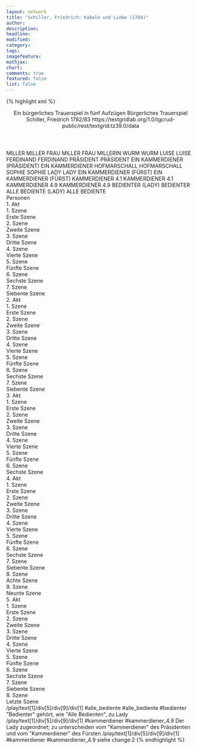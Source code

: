 ```yaml
---
layout: network
title: "Schiller, Friedrich: Kabale und Liebe (1784)"
author:
description:
headline:
modified:
category:
tags:
imagefeature:
mathjax:
chart:
comments: true
featured: false
list: false
---
```

{% highlight xml %}
<?xml-model href="https://raw.githubusercontent.com/DLiNa/project/master/rules/lina.rnc"?><?xml-model href="https://raw.githubusercontent.com/DLiNa/project/master/rules/lina.sch"?>
<play xmlns="http://lina.digital">
  <header>
    <title>Kabale und Liebe</title>
    <subtitle>Ein bürgerliches Trauerspiel in fünf Aufzügen</subtitle>
    <genretitle>Bürgerliches Trauerspiel</genretitle>
    <author>Schiller, Friedrich</author>
    <date type="print" when="1784"/>
    <date type="premiere" when="1784"/>
    <date type="written" when="1783">1782/83</date>
    <source>https://textgridlab.org/1.0/tgcrud-public/rest/textgrid:tz39.0/data</source>
  </header>
  <personae>
    <character>
      <name>MILLER</name>
      <alias xml:id="miller">
        <name>MILLER</name>
      </alias>
    </character>
    <character>
      <name>FRAU MILLER</name>
      <alias xml:id="frau">
        <name>FRAU</name>
      </alias>
      <alias xml:id="millerin">
        <name>MILLERIN</name>
      </alias>
    </character>
    <character>
      <name>WURM</name>
      <alias xml:id="wurm">
        <name>WURM</name>
      </alias>
    </character>
    <character>
      <name>LUISE</name>
      <alias xml:id="luise">
        <name>LUISE</name>
      </alias>
    </character>
    <character>
      <name>FERDINAND</name>
      <alias xml:id="ferdinand">
        <name>FERDINAND</name>
      </alias>
    </character>
    <character>
      <name>PRÄSIDENT</name>
      <alias xml:id="präsident">
        <name>PRÄSIDENT</name>
      </alias>
    </character>
    <character>
      <name>EIN KAMMERDIENER (PRÄSIDENT)</name>
      <alias xml:id="ein_kammerdiener_präsident">
        <name>EIN KAMMERDIENER</name>
      </alias>
    </character>
    <character>
      <name>HOFMARSCHALL</name>
      <alias xml:id="hofmarschall">
        <name>HOFMARSCHALL</name>
      </alias>
    </character>
    <character>
      <name>SOPHIE</name>
      <alias xml:id="sophie">
        <name>SOPHIE</name>
      </alias>
    </character>
    <character>
      <name>LADY</name>
      <alias xml:id="lady">
        <name>LADY</name>
      </alias>
    </character>
    <character>
      <name>EIN KAMMERDIENER (FÜRST)</name>
      <alias xml:id="kammerdiener_fürst">
        <name>EIN KAMMERDIENER (FÜRST)</name>
      </alias>
    </character>
    <character>
      <name>KAMMERDIENER 4.1</name>
      <alias xml:id="kammerdiener_4.1">
        <name>KAMMERDIENER 4.1</name>
      </alias>
    </character>
    <character>
      <name>KAMMERDIENER 4.9</name>
      <alias xml:id="kammerdiener_4.6-9">
        <name>KAMMERDIENER 4.9</name>
      </alias>
    </character>
    <character>
      <name>BEDIENTER (LADY)</name>
      <alias xml:id="bedienter">
        <name>BEDIENTER</name>
      </alias>
    </character>
    <character>
      <name>ALLE BEDIENTE (LADY)</name>
      <alias xml:id="alle_bediente">
        <name>ALLE BEDIENTE</name>
      </alias>
    </character>
  </personae>
  <text>
    <div>
      <head>Personen</head>
    </div>
    <div>
      <head>1. Akt</head>
      <div>
        <head>1. Szene</head>
        <div>
          <head>Erste Szene</head>
          <sp who="#miller">
            <amount n="8" unit="speech_acts"/>
            <amount n="816" unit="words"/>
            <amount n="4465" unit="chars"/>
          </sp>
          <sp who="#frau">
            <amount n="7" unit="speech_acts"/>
            <amount n="166" unit="words"/>
            <amount n="3" unit="lines"/>
            <amount n="868" unit="chars"/>
          </sp>
        </div>
      </div>
      <div>
        <head>2. Szene</head>
        <div>
          <head>Zweite Szene</head>
          <sp who="#frau">
            <amount n="13" unit="speech_acts"/>
            <amount n="245" unit="words"/>
            <amount n="7" unit="lines"/>
            <amount n="1288" unit="chars"/>
          </sp>
          <sp who="#wurm">
            <amount n="9" unit="speech_acts"/>
            <amount n="192" unit="words"/>
            <amount n="5" unit="lines"/>
            <amount n="1096" unit="chars"/>
          </sp>
          <sp who="#miller">
            <amount n="11" unit="speech_acts"/>
            <amount n="754" unit="words"/>
            <amount n="5" unit="lines"/>
            <amount n="4029" unit="chars"/>
          </sp>
        </div>
      </div>
      <div>
        <head>3. Szene</head>
        <div>
          <head>Dritte Szene</head>
          <sp who="#luise">
            <amount n="8" unit="speech_acts"/>
            <amount n="548" unit="words"/>
            <amount n="3" unit="lines"/>
            <amount n="2825" unit="chars"/>
          </sp>
          <sp who="#miller">
            <amount n="5" unit="speech_acts"/>
            <amount n="104" unit="words"/>
            <amount n="3" unit="lines"/>
            <amount n="507" unit="chars"/>
          </sp>
          <sp who="#frau">
            <amount n="3" unit="speech_acts"/>
            <amount n="40" unit="words"/>
            <amount n="2" unit="lines"/>
            <amount n="197" unit="chars"/>
          </sp>
        </div>
      </div>
      <div>
        <head>4. Szene</head>
        <div>
          <head>Vierte Szene</head>
          <sp who="#ferdinand">
            <amount n="7" unit="speech_acts"/>
            <amount n="481" unit="words"/>
            <amount n="2" unit="lines"/>
            <amount n="2585" unit="chars"/>
          </sp>
          <sp who="#luise">
            <amount n="7" unit="speech_acts"/>
            <amount n="208" unit="words"/>
            <amount n="3" unit="lines"/>
            <amount n="1057" unit="chars"/>
          </sp>
        </div>
      </div>
      <div>
        <head>5. Szene</head>
        <div>
          <head>Fünfte Szene</head>
          <sp who="#präsident">
            <amount n="15" unit="speech_acts"/>
            <amount n="662" unit="words"/>
            <amount n="9" unit="lines"/>
            <amount n="3629" unit="chars"/>
          </sp>
          <sp who="#wurm">
            <amount n="13" unit="speech_acts"/>
            <amount n="284" unit="words"/>
            <amount n="8" unit="lines"/>
            <amount n="1577" unit="chars"/>
          </sp>
          <sp who="#ein_kammerdiener_präsident">
            <amount n="1" unit="speech_acts"/>
            <amount n="4" unit="words"/>
            <amount n="1" unit="lines"/>
            <amount n="23" unit="chars"/>
          </sp>
        </div>
      </div>
      <div>
        <head>6. Szene</head>
        <div>
          <head>Sechste Szene</head>
          <sp who="#hofmarschall">
            <amount n="8" unit="speech_acts"/>
            <amount n="269" unit="words"/>
            <amount n="5" unit="lines"/>
            <amount n="1415" unit="chars"/>
          </sp>
          <sp who="#präsident">
            <amount n="8" unit="speech_acts"/>
            <amount n="154" unit="words"/>
            <amount n="4" unit="lines"/>
            <amount n="883" unit="chars"/>
          </sp>
        </div>
      </div>
      <div>
        <head>7. Szene</head>
        <div>
          <head>Siebente Szene</head>
          <sp who="#ferdinand">
            <amount n="20" unit="speech_acts"/>
            <amount n="594" unit="words"/>
            <amount n="9" unit="lines"/>
            <amount n="3387" unit="chars"/>
          </sp>
          <sp who="#präsident">
            <amount n="19" unit="speech_acts"/>
            <amount n="853" unit="words"/>
            <amount n="5" unit="lines"/>
            <amount n="4634" unit="chars"/>
          </sp>
        </div>
      </div>
    </div>
    <div>
      <head>2. Akt</head>
      <div>
        <head>1. Szene</head>
        <div>
          <head>Erste Szene</head>
          <sp who="#sophie">
            <amount n="10" unit="speech_acts"/>
            <amount n="148" unit="words"/>
            <amount n="8" unit="lines"/>
            <amount n="801" unit="chars"/>
          </sp>
          <sp who="#lady">
            <amount n="10" unit="speech_acts"/>
            <amount n="876" unit="words"/>
            <amount n="4655" unit="chars"/>
          </sp>
        </div>
      </div>
      <div>
        <head>2. Szene</head>
        <div>
          <head>Zweite Szene</head>
          <sp who="#kammerdiener_fürst">
            <amount n="8" unit="speech_acts"/>
            <amount n="288" unit="words"/>
            <amount n="4" unit="lines"/>
            <amount n="1638" unit="chars"/>
          </sp>
          <sp who="#lady">
            <amount n="13" unit="speech_acts"/>
            <amount n="420" unit="words"/>
            <amount n="4" unit="lines"/>
            <amount n="2310" unit="chars"/>
          </sp>
          <sp who="#sophie">
            <amount n="6" unit="speech_acts"/>
            <amount n="78" unit="words"/>
            <amount n="4" unit="lines"/>
            <amount n="451" unit="chars"/>
          </sp>
          <sp who="#bedienter">
            <amount n="3" unit="speech_acts"/>
            <amount n="13" unit="words"/>
            <amount n="3" unit="lines"/>
            <amount n="72" unit="chars"/>
          </sp>
        </div>
      </div>
      <div>
        <head>3. Szene</head>
        <div>
          <head>Dritte Szene</head>
          <sp who="#ferdinand">
            <amount n="26" unit="speech_acts"/>
            <amount n="883" unit="words"/>
            <amount n="15" unit="lines"/>
            <amount n="4863" unit="chars"/>
          </sp>
          <sp who="#lady">
            <amount n="26" unit="speech_acts"/>
            <amount n="1341" unit="words"/>
            <amount n="16" unit="lines"/>
            <amount n="7782" unit="chars"/>
          </sp>
        </div>
      </div>
      <div>
        <head>4. Szene</head>
        <div>
          <head>Vierte Szene</head>
          <sp who="#miller">
            <amount n="9" unit="speech_acts"/>
            <amount n="353" unit="words"/>
            <amount n="1" unit="lines"/>
            <amount n="1901" unit="chars"/>
          </sp>
          <sp who="#luise">
            <amount n="4" unit="speech_acts"/>
            <amount n="20" unit="words"/>
            <amount n="4" unit="lines"/>
            <amount n="106" unit="chars"/>
          </sp>
          <sp who="#millerin">
            <amount n="1" unit="speech_acts"/>
            <amount n="6" unit="words"/>
            <amount n="1" unit="lines"/>
            <amount n="30" unit="chars"/>
          </sp>
          <sp who="#frau">
            <amount n="4" unit="speech_acts"/>
            <amount n="75" unit="words"/>
            <amount n="2" unit="lines"/>
            <amount n="420" unit="chars"/>
          </sp>
        </div>
      </div>
      <div>
        <head>5. Szene</head>
        <div>
          <head>Fünfte Szene</head>
          <sp who="#ferdinand">
            <amount n="9" unit="speech_acts"/>
            <amount n="385" unit="words"/>
            <amount n="3" unit="lines"/>
            <amount n="2109" unit="chars"/>
          </sp>
          <sp who="#luise">
            <amount n="7" unit="speech_acts"/>
            <amount n="159" unit="words"/>
            <amount n="5" unit="lines"/>
            <amount n="831" unit="chars"/>
          </sp>
          <sp who="#frau">
            <amount n="3" unit="speech_acts"/>
            <amount n="53" unit="words"/>
            <amount n="1" unit="lines"/>
            <amount n="279" unit="chars"/>
          </sp>
          <sp who="#miller">
            <amount n="3" unit="speech_acts"/>
            <amount n="125" unit="words"/>
            <amount n="1" unit="lines"/>
            <amount n="649" unit="chars"/>
          </sp>
        </div>
      </div>
      <div>
        <head>6. Szene</head>
        <div>
          <head>Sechste Szene</head>
          <sp who="#präsident">
            <amount n="16" unit="speech_acts"/>
            <amount n="330" unit="words"/>
            <amount n="12" unit="lines"/>
            <amount n="1954" unit="chars"/>
          </sp>
          <sp who="#ferdinand">
            <amount n="12" unit="speech_acts"/>
            <amount n="149" unit="words"/>
            <amount n="9" unit="lines"/>
            <amount n="843" unit="chars"/>
          </sp>
          <sp who="#miller">
            <amount n="6" unit="speech_acts"/>
            <amount n="171" unit="words"/>
            <amount n="2" unit="lines"/>
            <amount n="927" unit="chars"/>
          </sp>
          <sp who="#frau">
            <amount n="3" unit="speech_acts"/>
            <amount n="35" unit="words"/>
            <amount n="2" unit="lines"/>
            <amount n="185" unit="chars"/>
          </sp>
          <sp who="#luise">
            <amount n="6" unit="speech_acts"/>
            <amount n="37" unit="words"/>
            <amount n="6" unit="lines"/>
            <amount n="214" unit="chars"/>
          </sp>
        </div>
      </div>
      <div>
        <head>7. Szene</head>
        <div>
          <head>Siebente Szene</head>
          <sp who="#ferdinand">
            <amount n="9" unit="speech_acts"/>
            <amount n="221" unit="words"/>
            <amount n="3" unit="lines"/>
            <amount n="1385" unit="chars"/>
          </sp>
          <sp who="#präsident">
            <amount n="10" unit="speech_acts"/>
            <amount n="144" unit="words"/>
            <amount n="6" unit="lines"/>
            <amount n="772" unit="chars"/>
          </sp>
          <sp who="#frau">
            <amount n="1" unit="speech_acts"/>
            <amount n="5" unit="words"/>
            <amount n="1" unit="lines"/>
            <amount n="48" unit="chars"/>
          </sp>
          <sp who="#miller">
            <amount n="1" unit="speech_acts"/>
            <amount n="19" unit="words"/>
            <amount n="1" unit="lines"/>
            <amount n="99" unit="chars"/>
          </sp>
        </div>
      </div>
    </div>
    <div>
      <head>3. Akt</head>
      <div>
        <head>1. Szene</head>
        <div>
          <head>Erste Szene</head>
          <sp who="#präsident">
            <amount n="22" unit="speech_acts"/>
            <amount n="370" unit="words"/>
            <amount n="14" unit="lines"/>
            <amount n="2088" unit="chars"/>
          </sp>
          <sp who="#wurm">
            <amount n="19" unit="speech_acts"/>
            <amount n="1041" unit="words"/>
            <amount n="5" unit="lines"/>
            <amount n="6220" unit="chars"/>
          </sp>
          <sp who="#ein_kammerdiener_präsident">
            <amount n="3" unit="speech_acts"/>
            <amount n="17" unit="words"/>
            <amount n="3" unit="lines"/>
            <amount n="100" unit="chars"/>
          </sp>
        </div>
      </div>
      <div>
        <head>2. Szene</head>
        <div>
          <head>Zweite Szene</head>
          <sp who="#hofmarschall">
            <amount n="30" unit="speech_acts"/>
            <amount n="637" unit="words"/>
            <amount n="18" unit="lines"/>
            <amount n="3525" unit="chars"/>
          </sp>
          <sp who="#präsident">
            <amount n="29" unit="speech_acts"/>
            <amount n="478" unit="words"/>
            <amount n="19" unit="lines"/>
            <amount n="2780" unit="chars"/>
          </sp>
        </div>
      </div>
      <div>
        <head>3. Szene</head>
        <div>
          <head>Dritte Szene</head>
          <sp who="#wurm">
            <amount n="1" unit="speech_acts"/>
            <amount n="24" unit="words"/>
            <amount n="134" unit="chars"/>
          </sp>
          <sp who="#präsident">
            <amount n="1" unit="speech_acts"/>
            <amount n="43" unit="words"/>
            <amount n="250" unit="chars"/>
          </sp>
        </div>
      </div>
      <div>
        <head>4. Szene</head>
        <div>
          <head>Vierte Szene</head>
          <sp who="#luise">
            <amount n="10" unit="speech_acts"/>
            <amount n="461" unit="words"/>
            <amount n="4" unit="lines"/>
            <amount n="2585" unit="chars"/>
          </sp>
          <sp who="#ferdinand">
            <amount n="10" unit="speech_acts"/>
            <amount n="415" unit="words"/>
            <amount n="5" unit="lines"/>
            <amount n="2313" unit="chars"/>
          </sp>
        </div>
      </div>
      <div>
        <head>5. Szene</head>
        <div>
          <head>Fünfte Szene</head>
        </div>
      </div>
      <div>
        <head>6. Szene</head>
        <div>
          <head>Sechste Szene</head>
          <sp who="#wurm">
            <amount n="51" unit="speech_acts"/>
            <amount n="589" unit="words"/>
            <amount n="42" unit="lines"/>
            <amount n="3106" unit="chars"/>
          </sp>
          <sp who="#luise">
            <amount n="51" unit="speech_acts"/>
            <amount n="1285" unit="words"/>
            <amount n="32" unit="lines"/>
            <amount n="7183" unit="chars"/>
          </sp>
        </div>
      </div>
    </div>
    <div>
      <head>4. Akt</head>
      <div>
        <head>1. Szene</head>
        <div>
          <head>Erste Szene</head>
          <sp who="#ferdinand">
            <amount n="3" unit="speech_acts"/>
            <amount n="27" unit="words"/>
            <amount n="3" unit="lines"/>
            <amount n="147" unit="chars"/>
          </sp>
          <sp who="#kammerdiener_4.1">
            <amount n="2" unit="speech_acts"/>
            <amount n="17" unit="words"/>
            <amount n="2" unit="lines"/>
            <amount n="92" unit="chars"/>
          </sp>
        </div>
      </div>
      <div>
        <head>2. Szene</head>
        <div>
          <head>Zweite Szene</head>
        </div>
      </div>
      <div>
        <head>3. Szene</head>
        <div>
          <head>Dritte Szene</head>
          <sp who="#hofmarschall">
            <amount n="16" unit="speech_acts"/>
            <amount n="161" unit="words"/>
            <amount n="15" unit="lines"/>
            <amount n="870" unit="chars"/>
          </sp>
          <sp who="#ferdinand">
            <amount n="16" unit="speech_acts"/>
            <amount n="752" unit="words"/>
            <amount n="4" unit="lines"/>
            <amount n="4380" unit="chars"/>
          </sp>
        </div>
      </div>
      <div>
        <head>4. Szene</head>
        <div>
          <head>Vierte Szene</head>
        </div>
      </div>
      <div>
        <head>5. Szene</head>
        <div>
          <head>Fünfte Szene</head>
          <sp who="#ferdinand">
            <amount n="8" unit="speech_acts"/>
            <amount n="204" unit="words"/>
            <amount n="2" unit="lines"/>
            <amount n="1086" unit="chars"/>
          </sp>
          <sp who="#präsident">
            <amount n="8" unit="speech_acts"/>
            <amount n="136" unit="words"/>
            <amount n="5" unit="lines"/>
            <amount n="731" unit="chars"/>
          </sp>
        </div>
      </div>
      <div>
        <head>6. Szene</head>
        <div>
          <head>Sechste Szene</head>
          <sp who="#lady">
            <amount n="6" unit="speech_acts"/>
            <amount n="162" unit="words"/>
            <amount n="2" unit="lines"/>
            <amount n="890" unit="chars"/>
          </sp>
          <sp who="#sophie">
            <amount n="4" unit="speech_acts"/>
            <amount n="144" unit="words"/>
            <amount n="1" unit="lines"/>
            <amount n="867" unit="chars"/>
          </sp>
          <sp who="#kammerdiener_4.6-9">
            <amount n="1" unit="speech_acts"/>
            <amount n="3" unit="words"/>
            <amount n="1" unit="lines"/>
            <amount n="18" unit="chars"/>
          </sp>
        </div>
      </div>
      <div>
        <head>7. Szene</head>
        <div>
          <head>Siebente Szene</head>
          <sp who="#luise">
            <amount n="17" unit="speech_acts"/>
            <amount n="1046" unit="words"/>
            <amount n="11" unit="lines"/>
            <amount n="5882" unit="chars"/>
          </sp>
          <sp who="#lady">
            <amount n="16" unit="speech_acts"/>
            <amount n="945" unit="words"/>
            <amount n="2" unit="lines"/>
            <amount n="5299" unit="chars"/>
          </sp>
        </div>
      </div>
      <div>
        <head>8. Szene</head>
        <div>
          <head>Achte Szene</head>
        </div>
      </div>
      <div>
        <head>9. Szene</head>
        <div>
          <head>Neunte Szene</head>
          <sp who="#kammerdiener_4.6-9">
            <amount n="1" unit="speech_acts"/>
            <amount n="11" unit="words"/>
            <amount n="1" unit="lines"/>
            <amount n="71" unit="chars"/>
          </sp>
          <sp who="#lady">
            <amount n="8" unit="speech_acts"/>
            <amount n="450" unit="words"/>
            <amount n="2563" unit="chars"/>
          </sp>
          <sp who="#kammerdiener_4.6-9 #sophie">
            <amount n="1" unit="speech_acts"/>
            <amount n="4" unit="words"/>
            <amount n="1" unit="lines"/>
            <amount n="26" unit="chars"/>
          </sp>
          <sp who="#sophie">
            <amount n="2" unit="speech_acts"/>
            <amount n="58" unit="words"/>
            <amount n="1" unit="lines"/>
            <amount n="303" unit="chars"/>
          </sp>
          <sp who="#hofmarschall">
            <amount n="7" unit="speech_acts"/>
            <amount n="191" unit="words"/>
            <amount n="3" unit="lines"/>
            <amount n="1099" unit="chars"/>
          </sp>
          <sp who="#alle_bediente #bedienter">
            <amount n="1" unit="speech_acts"/>
            <amount n="3" unit="words"/>
            <amount n="1" unit="lines"/>
            <amount n="16" unit="chars"/>
          </sp>
        </div>
      </div>
    </div>
    <div>
      <head>5. Akt</head>
      <div>
        <head>1. Szene</head>
        <div>
          <head>Erste Szene</head>
          <sp who="#miller">
            <amount n="19" unit="speech_acts"/>
            <amount n="1133" unit="words"/>
            <amount n="9" unit="lines"/>
            <amount n="6291" unit="chars"/>
          </sp>
          <sp who="#luise">
            <amount n="18" unit="speech_acts"/>
            <amount n="671" unit="words"/>
            <amount n="4" unit="lines"/>
            <amount n="3686" unit="chars"/>
          </sp>
        </div>
      </div>
      <div>
        <head>2. Szene</head>
        <div>
          <head>Zweite Szene</head>
          <sp who="#luise">
            <amount n="7" unit="speech_acts"/>
            <amount n="72" unit="words"/>
            <amount n="6" unit="lines"/>
            <amount n="361" unit="chars"/>
          </sp>
          <sp who="#miller">
            <amount n="11" unit="speech_acts"/>
            <amount n="228" unit="words"/>
            <amount n="7" unit="lines"/>
            <amount n="1296" unit="chars"/>
          </sp>
          <sp who="#ferdinand">
            <amount n="14" unit="speech_acts"/>
            <amount n="865" unit="words"/>
            <amount n="2" unit="lines"/>
            <amount n="4862" unit="chars"/>
          </sp>
        </div>
      </div>
      <div>
        <head>3. Szene</head>
        <div>
          <head>Dritte Szene</head>
          <sp who="#miller">
            <amount n="5" unit="speech_acts"/>
            <amount n="99" unit="words"/>
            <amount n="2" unit="lines"/>
            <amount n="532" unit="chars"/>
          </sp>
          <sp who="#ferdinand">
            <amount n="5" unit="speech_acts"/>
            <amount n="219" unit="words"/>
            <amount n="1" unit="lines"/>
            <amount n="1201" unit="chars"/>
          </sp>
        </div>
      </div>
      <div>
        <head>4. Szene</head>
        <div>
          <head>Vierte Szene</head>
        </div>
      </div>
      <div>
        <head>5. Szene</head>
        <div>
          <head>Fünfte Szene</head>
          <sp who="#miller">
            <amount n="14" unit="speech_acts"/>
            <amount n="519" unit="words"/>
            <amount n="5" unit="lines"/>
            <amount n="2821" unit="chars"/>
          </sp>
          <sp who="#ferdinand">
            <amount n="14" unit="speech_acts"/>
            <amount n="361" unit="words"/>
            <amount n="5" unit="lines"/>
            <amount n="1925" unit="chars"/>
          </sp>
        </div>
      </div>
      <div>
        <head>6. Szene</head>
        <div>
          <head>Sechste Szene</head>
          <sp who="#luise">
            <amount n="4" unit="speech_acts"/>
            <amount n="33" unit="words"/>
            <amount n="4" unit="lines"/>
            <amount n="168" unit="chars"/>
          </sp>
          <sp who="#ferdinand">
            <amount n="5" unit="speech_acts"/>
            <amount n="181" unit="words"/>
            <amount n="972" unit="chars"/>
          </sp>
          <sp who="#miller">
            <amount n="4" unit="speech_acts"/>
            <amount n="25" unit="words"/>
            <amount n="4" unit="lines"/>
            <amount n="128" unit="chars"/>
          </sp>
        </div>
      </div>
      <div>
        <head>7. Szene</head>
        <div>
          <head>Siebente Szene</head>
          <sp who="#luise">
            <amount n="37" unit="speech_acts"/>
            <amount n="637" unit="words"/>
            <amount n="25" unit="lines"/>
            <amount n="3455" unit="chars"/>
          </sp>
          <sp who="#ferdinand">
            <amount n="35" unit="speech_acts"/>
            <amount n="1228" unit="words"/>
            <amount n="21" unit="lines"/>
            <amount n="6745" unit="chars"/>
          </sp>
        </div>
      </div>
      <div>
        <head>8. Szene</head>
        <div>
          <head>Letzte Szene</head>
          <sp who="#präsident">
            <amount n="9" unit="speech_acts"/>
            <amount n="125" unit="words"/>
            <amount n="7" unit="lines"/>
            <amount n="790" unit="chars"/>
          </sp>
          <sp who="#ferdinand">
            <amount n="8" unit="speech_acts"/>
            <amount n="347" unit="words"/>
            <amount n="3" unit="lines"/>
            <amount n="1874" unit="chars"/>
          </sp>
          <sp who="#miller">
            <amount n="4" unit="speech_acts"/>
            <amount n="49" unit="words"/>
            <amount n="2" unit="lines"/>
            <amount n="269" unit="chars"/>
          </sp>
          <sp who="#wurm">
            <amount n="3" unit="speech_acts"/>
            <amount n="170" unit="words"/>
            <amount n="1" unit="lines"/>
            <amount n="868" unit="chars"/>
          </sp>
        </div>
      </div>
    </div>
  </text>
  <documentation>
    <change n="1" type="expandCollectivePartially" who="peertrilcke">
      <path>/play/text[1]/div[5]/div[9]/div[1]</path>
      <orig>#alle_bediente</orig>
      <corr>#alle_bediente #bedienter</corr>
      <comment>"Bedienter" gehört, wie "Alle Bedienten", zu Lady</comment>
    </change>
    <change n="2" type="other" who="peertrilcke">
      <path>/play/text[1]/div[5]/div[9]/div[1]</path>
      <orig>#kammerdiener</orig>
      <corr>#kammerdiener_4.9</corr>
      <comment>Der Lady zugeordnet; zu unterscheiden vom "Kammerdiener" des Präsidenten und vom "Kammerdiener" des Fürsten</comment>
    </change>
    <change n="3" type="other" who="peertrilcke">
      <path>/play/text[1]/div[5]/div[9]/div[1]</path>
      <orig>#kammerdiener</orig>
      <corr>#kammerdiener_4.9</corr>
      <comment>siehe change:2</comment>
    </change>
  </documentation>
</play>
{% endhighlight %}